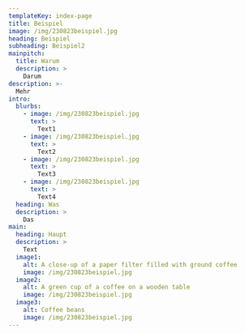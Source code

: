```yaml
---
templateKey: index-page
title: Beispiel
image: /img/230823beispiel.jpg
heading: Beispiel
subheading: Beispiel2
mainpitch:
  title: Warum
  description: >
    Darum
description: >-
  Mehr
intro:
  blurbs:
    - image: /img/230823beispiel.jpg
      text: >
        Text1
    - image: /img/230823beispiel.jpg
      text: >
        Text2
    - image: /img/230823beispiel.jpg
      text: >
        Text3
    - image: /img/230823beispiel.jpg
      text: >
        Text4
  heading: Was
  description: >
    Das
main:
  heading: Haupt
  description: >
    Text
  image1:
    alt: A close-up of a paper filter filled with ground coffee
    image: /img/230823beispiel.jpg
  image2:
    alt: A green cup of a coffee on a wooden table
    image: /img/230823beispiel.jpg
  image3:
    alt: Coffee beans
    image: /img/230823beispiel.jpg
---
```

